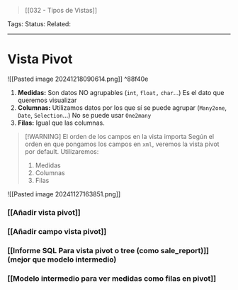 > [[032 - Tipos de Vistas]]

Tags: 
Status: 
Related: 

___
# Vista Pivot
![[Pasted image 20241218090614.png]] ^88f40e

1. **Medidas:** Son datos NO agrupables (`int`, `float,` `char`...) Es el dato que queremos visualizar
2. **Columnas:** Utilizamos datos por los que sí se puede agrupar (`Many2one`, `Date`, `Selection`...) No se puede usar `One2many`
3. **Filas:** Igual que las columnas.

> [!WARNING] El orden de los campos en la vista importa
> Según el orden en que pongamos los campos en `xml`, veremos la vista pivot por default.
> Utilizaremos:
> 
> 	1. Medidas
> 	2. Columnas
> 	3. Filas

![[Pasted image 20241127163851.png]]

### [[Añadir vista pivot]]
### [[Añadir campo vista pivot]]

### [[Informe SQL Para vista pivot o tree (como sale_report)]] (mejor que modelo intermedio)
### [[Modelo intermedio para ver medidas como filas en pivot]]
